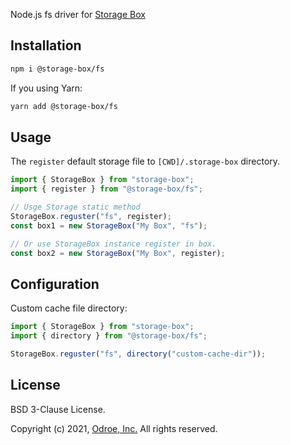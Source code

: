 Node.js fs driver for [Storage Box](https://github.com/odroe/storage-box)

## Installation

```bash
npm i @storage-box/fs
```

If you using Yarn:

```bash
yarn add @storage-box/fs
```

## Usage

The `register` default storage file to `[CWD]/.storage-box` directory.

```ts
import { StorageBox } from "storage-box";
import { register } from "@storage-box/fs";

// Usge Storage static method
StorageBox.reguster("fs", register);
const box1 = new StorageBox("My Box", "fs");

// Or use StorageBox instance register in box.
const box2 = new StorageBox("My Box", register);
```

## Configuration

Custom cache file directory:

```ts
import { StorageBox } from "storage-box";
import { directory } from "@storage-box/fs";

StorageBox.reguster("fs", directory("custom-cache-dir"));
```

## License

BSD 3-Clause License.

Copyright (c) 2021, [Odroe, Inc.](https://odroe.com)
All rights reserved.
